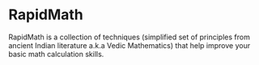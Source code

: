 RapidMath
=========

RapidMath is a collection of techniques (simplified set of principles from ancient Indian literature a.k.a Vedic Mathematics) that help improve your basic math calculation skills.
